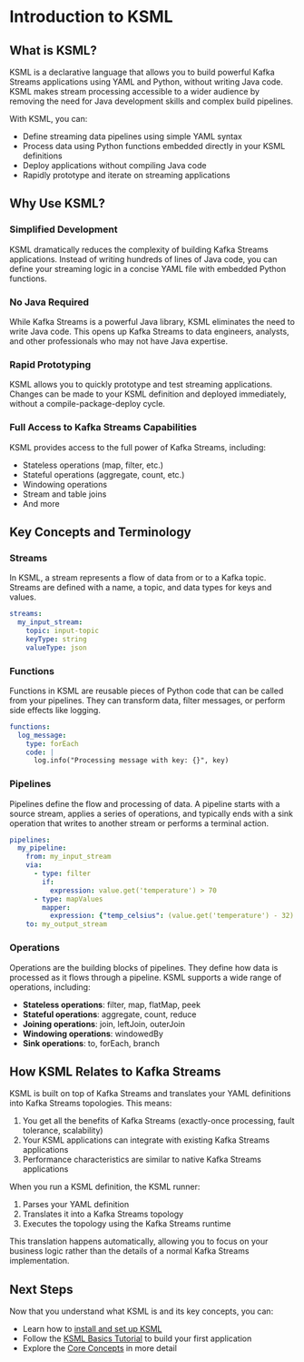 # Introduction to KSML

## What is KSML?

KSML is a declarative language that allows you to build powerful Kafka Streams applications using YAML and Python, without writing Java code. KSML makes stream processing accessible to a wider audience by removing the need for Java development skills and complex build pipelines.

With KSML, you can:
- Define streaming data pipelines using simple YAML syntax
- Process data using Python functions embedded directly in your KSML definitions
- Deploy applications without compiling Java code
- Rapidly prototype and iterate on streaming applications

## Why Use KSML?

### Simplified Development
KSML dramatically reduces the complexity of building Kafka Streams applications. Instead of writing hundreds of lines of Java code, you can define your streaming logic in a concise YAML file with embedded Python functions.

### No Java Required
While Kafka Streams is a powerful Java library, KSML eliminates the need to write Java code. This opens up Kafka Streams to data engineers, analysts, and other professionals who may not have Java expertise.

### Rapid Prototyping
KSML allows you to quickly prototype and test streaming applications. Changes can be made to your KSML definition and deployed immediately, without a compile-package-deploy cycle.

### Full Access to Kafka Streams Capabilities
KSML provides access to the full power of Kafka Streams, including:
- Stateless operations (map, filter, etc.)
- Stateful operations (aggregate, count, etc.)
- Windowing operations
- Stream and table joins
- And more

## Key Concepts and Terminology

### Streams
In KSML, a stream represents a flow of data from or to a Kafka topic. Streams are defined with a name, a topic, and data types for keys and values.

```yaml
streams:
  my_input_stream:
    topic: input-topic
    keyType: string
    valueType: json
```

### Functions
Functions in KSML are reusable pieces of Python code that can be called from your pipelines. They can transform data, filter messages, or perform side effects like logging.

```yaml
functions:
  log_message:
    type: forEach
    code: |
      log.info("Processing message with key: {}", key)
```

### Pipelines
Pipelines define the flow and processing of data. A pipeline starts with a source stream, applies a series of operations, and typically ends with a sink operation that writes to another stream or performs a terminal action.

```yaml
pipelines:
  my_pipeline:
    from: my_input_stream
    via:
      - type: filter
        if:
          expression: value.get('temperature') > 70
      - type: mapValues
        mapper:
          expression: {"temp_celsius": (value.get('temperature') - 32) * 5/9}
    to: my_output_stream
```

### Operations
Operations are the building blocks of pipelines. They define how data is processed as it flows through a pipeline. KSML supports a wide range of operations, including:

- **Stateless operations**: filter, map, flatMap, peek
- **Stateful operations**: aggregate, count, reduce
- **Joining operations**: join, leftJoin, outerJoin
- **Windowing operations**: windowedBy
- **Sink operations**: to, forEach, branch

## How KSML Relates to Kafka Streams

KSML is built on top of Kafka Streams and translates your YAML definitions into Kafka Streams topologies. This means:

1. You get all the benefits of Kafka Streams (exactly-once processing, fault tolerance, scalability)
2. Your KSML applications can integrate with existing Kafka Streams applications
3. Performance characteristics are similar to native Kafka Streams applications

When you run a KSML definition, the KSML runner:
1. Parses your YAML definition
2. Translates it into a Kafka Streams topology
3. Executes the topology using the Kafka Streams runtime

This translation happens automatically, allowing you to focus on your business logic rather than the details of a normal Kafka Streams implementation.

## Next Steps

Now that you understand what KSML is and its key concepts, you can:

- Learn how to [install and set up KSML](installation.md)
- Follow the [KSML Basics Tutorial](basics-tutorial.md) to build your first application
- Explore the [Core Concepts](../../reference/stream-types-reference.md) in more detail
